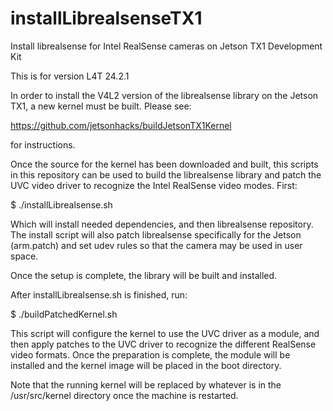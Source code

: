 # installLibrealsenseTX1
Install librealsense for Intel RealSense cameras on Jetson TX1 Development Kit

This is for version L4T 24.2.1

In order to install the V4L2 version of the librealsense library on the Jetson TX1, a new kernel must be built. Please see:

https://github.com/jetsonhacks/buildJetsonTX1Kernel

for instructions.

Once the source for the kernel has been downloaded and built, this scripts in this repository can be used to build the librealsense library and patch the UVC video driver to recognize the Intel RealSense video modes. First:

$ ./installLibrealsense.sh

Which will install needed dependencies, and then librealsense repository. The install script will also patch librealsense specifically for the Jetson (arm.patch) and set udev rules so that the camera may be used in user space.

Once the setup is complete, the library will be built and installed.

After installLibrealsense.sh is finished, run:

$ ./buildPatchedKernel.sh

This script will configure the kernel to use the UVC driver as a module, and then apply patches to the UVC driver to recognize the different RealSense video formats. Once the preparation is complete, the module will be installed and the kernel image will be placed in the boot directory.

Note that the running kernel will be replaced by whatever is in the /usr/src/kernel directory once the machine is restarted.



